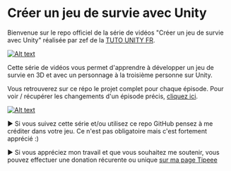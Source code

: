 # Créer un jeu de survie avec Unity
Bienvenue sur le repo officiel de la série de vidéos "Créer un jeu de survie avec Unity" réalisée par zef de la [TUTO UNITY FR](https://www.youtube.com/c/tutounityfr).

[![Alt text](https://www.tutounity.fr/upload/github/survival2022/miniature-survie.jpg)](https://www.youtube.com/watch?v=eTulYE72ixc&list=PLUWxWDlz8PYIvzRTHyvx54tgWTCkgZzkZ)

Cette série de vidéos vous permet d'apprendre à développer un jeu de survie en 3D et avec un personnage à la troisième personne sur Unity.

Vous retrouverez sur ce répo le projet complet pour chaque épisode. Pour voir / récupérer les changements d'un épisode précis, [cliquez ici](https://github.com/TUTOUNITYFR/creer-un-jeu-de-survie-unity-tufr-2022/branches).

[![Alt text](https://www.tutounity.fr/img/soutenir/tipeee-small.png)](https://fr.tipeee.com/tuto-unity-fr)

► Si vous suivez cette série et/ou utilisez ce repo GitHub pensez à me créditer dans votre jeu. Ce n'est pas obligatoire mais c'est fortement apprécié :)

► Si vous appréciez mon travail et que vous souhaitez me soutenir, vous pouvez effectuer une donation récurente ou unique [sur ma page Tipeee](https://fr.tipeee.com/tuto-unity-fr)
